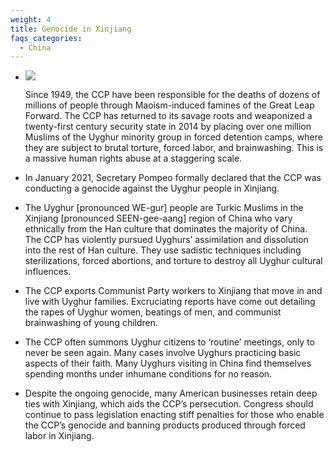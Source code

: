 ```yaml
---
weight: 4
title: Genocide in Xinjiang
faqs_categories:
  - China
---
```

* ![](/img/focus/screenshot-2024-06-21-at-8.17.04 pm.jpeg)

  Since 1949, the CCP have been responsible for the deaths of dozens of millions of people through Maoism-induced famines of the Great Leap Forward. The CCP has returned to its savage roots and weaponized a twenty-first century security state in 2014 by placing over one million Muslims of the Uyghur minority group in forced detention camps, where they are subject to brutal torture, forced labor, and brainwashing. This is a massive human rights abuse at a staggering scale.
* In January 2021, Secretary Pompeo formally declared that the CCP was conducting a genocide against the Uyghur people in Xinjiang.
* The Uyghur \[pronounced WE-gur] people are Turkic Muslims in the Xinjiang \[pronounced SEEN-gee-aang] region of China who vary ethnically from the Han culture that dominates the majority of China. The  CCP has violently pursued Uyghurs’ assimilation and dissolution into the rest of Han culture. They use sadistic techniques including sterilizations, forced abortions, and torture to destroy all Uyghur cultural influences.
* The CCP exports Communist Party workers to Xinjiang that move in and live with Uyghur families. Excruciating reports have come out detailing the rapes of Uyghur women, beatings of men, and communist brainwashing of young children.
* The CCP often summons Uyghur citizens to ‘routine’ meetings, only to never be seen again. Many cases involve Uyghurs practicing basic aspects of their faith. Many Uyghurs visiting in China find themselves spending months under inhumane conditions for no reason.
* Despite the ongoing genocide, many American businesses retain deep ties with Xinjiang, which aids the CCP’s persecution. Congress should continue to pass legislation enacting stiff penalties for those who enable the CCP’s genocide and banning products produced through forced labor in Xinjiang.